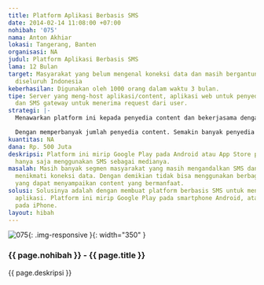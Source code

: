 ```yaml
---
title: Platform Aplikasi Berbasis SMS
date: 2014-02-14 11:08:00 +07:00
nohibah: '075'
nama: Anton Akhiar
lokasi: Tangerang, Banten
organisasi: NA
judul: Platform Aplikasi Berbasis SMS
lama: 12 Bulan
target: Masyarakat yang belum mengenal koneksi data dan masih bergantung pada SMS
  diseluruh Indonesia
keberhasilan: Digunakan oleh 1000 orang dalam waktu 3 bulan.
tipe: Server yang meng-host aplikasi/content, aplikasi web untuk penyedia content,
  dan SMS gateway untuk menerima request dari user.
strategi: |-
  Menawarkan platform ini kepada penyedia content dan bekerjasama dengan penyedia content untuk mempromosikan content mereka.

  Dengan memperbanyak jumlah penyedia content. Semakin banyak penyedia content maka akan semakin bermanfaat platform ini, dan semakin banyak pula masukan untuk perbaikan.
kuantitas: NA
dana: Rp. 500 Juta
deskripsi: Platform ini mirip Google Play pada Android atau App Store pada iPhone,
  hanya saja menggunakan SMS sebagai medianya.
masalah: Masih banyak segmen masyarakat yang masih mengandalkan SMS dan belum bisa
  menikmati koneksi data. Dengan demikian tidak bisa menggunakan berbagai aplikasi
  yang dapat menyampaikan content yang bermanfaat.
solusi: Solusinya adalah dengan membuat platform berbasis SMS untuk mendistribusikan
  aplikasi. Platform ini mirip Google Play pada smartphone Android, atau App Store
  pada iPhone.
layout: hibah
---
```


![075](/static/img/hibahcms/075.png){: .img-responsive }{: width="350" }

### {{ page.nohibah }} - {{ page.title }}

{{ page.deskripsi }}
